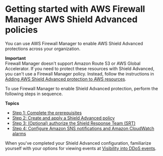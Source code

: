 # Getting started with AWS Firewall Manager​ AWS Shield Advanced policies<a name="getting-started-fms-shield"></a>

You can use AWS Firewall Manager to enable AWS Shield Advanced protections across your organization\. 

**Important**  
Firewall Manager doesn't support Amazon Route 53 or AWS Global Accelerator\. If you need to protect these resources with Shield Advanced, you can't use a Firewall Manager policy\. Instead, follow the instructions in [Adding AWS Shield Advanced protection to AWS resources](ddos-manage-protected-resources.md#configure-new-protection)\.

To use Firewall Manager to enable Shield Advanced protection, perform the following steps in sequence\. 

**Topics**
+ [Step 1: Complete the prerequisites](complete-prereq-fms-shield.md)
+ [Step 2: Create and apply a Shield Advanced policy](get-started-fms-shield-create-security-policy.md)
+ [Step 3: \(Optional\) authorize the Shield Response Team \(SRT\)](get-started-fms-shield-authorize-srt.md)
+ [Step 4: Configure Amazon SNS notifications and Amazon CloudWatch alarms](get-started-fms-shield-cloudwatch.md)

When you've completed your Shield Advanced configuration, familiarize yourself with your options for viewing events at [Visibility into DDoS events](ddos-viewing-events.md)\.